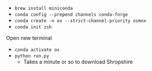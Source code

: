 - `brew install miniconda`
- `conda config --prepend channels conda-forge`
- `conda create -n ox --strict-channel-priority osmnx`
- `conda init zsh`

Open new terminal

- `conda activate ox`
- `python run.py`
  - Takes a minute or so to download Shropshire